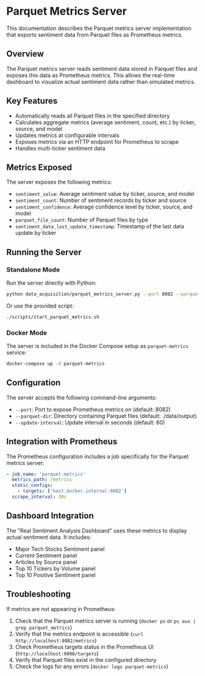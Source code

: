 # Parquet Metrics Server

This documentation describes the Parquet metrics server implementation that exports sentiment data from Parquet files as Prometheus metrics.

## Overview

The Parquet metrics server reads sentiment data stored in Parquet files and exposes this data as Prometheus metrics. This allows the real-time dashboard to visualize actual sentiment data rather than simulated metrics.

## Key Features

- Automatically reads all Parquet files in the specified directory
- Calculates aggregate metrics (average sentiment, count, etc.) by ticker, source, and model
- Updates metrics at configurable intervals
- Exposes metrics via an HTTP endpoint for Prometheus to scrape
- Handles multi-ticker sentiment data

## Metrics Exposed

The server exposes the following metrics:

- `sentiment_value`: Average sentiment value by ticker, source, and model
- `sentiment_count`: Number of sentiment records by ticker and source
- `sentiment_confidence`: Average confidence level by ticker, source, and model
- `parquet_file_count`: Number of Parquet files by type
- `sentiment_data_last_update_timestamp`: Timestamp of the last data update by ticker

## Running the Server

### Standalone Mode

Run the server directly with Python:

```bash
python data_acquisition/parquet_metrics_server.py --port 8082 --parquet-dir ./data/output --update-interval 30
```

Or use the provided script:

```bash
./scripts/start_parquet_metrics.sh
```

### Docker Mode

The server is included in the Docker Compose setup as `parquet-metrics` service:

```bash
docker-compose up -d parquet-metrics
```

## Configuration

The server accepts the following command-line arguments:

- `--port`: Port to expose Prometheus metrics on (default: 8082)
- `--parquet-dir`: Directory containing Parquet files (default: ./data/output)
- `--update-interval`: Update interval in seconds (default: 60)

## Integration with Prometheus

The Prometheus configuration includes a job specifically for the Parquet metrics server:

```yaml
- job_name: 'parquet-metrics'
  metrics_path: /metrics
  static_configs:
    - targets: ['host.docker.internal:8082']
  scrape_interval: 30s
```

## Dashboard Integration

The "Real Sentiment Analysis Dashboard" uses these metrics to display actual sentiment data. It includes:

- Major Tech Stocks Sentiment panel
- Current Sentiment panel 
- Articles by Source panel
- Top 10 Tickers by Volume panel
- Top 10 Positive Sentiment panel

## Troubleshooting

If metrics are not appearing in Prometheus:

1. Check that the Parquet metrics server is running (`docker ps` or `ps aux | grep parquet_metrics`)
2. Verify that the metrics endpoint is accessible (`curl http://localhost:8082/metrics`)
3. Check Prometheus targets status in the Prometheus UI (`http://localhost:9090/targets`)
4. Verify that Parquet files exist in the configured directory
5. Check the logs for any errors (`docker logs parquet-metrics`)